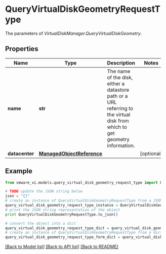 # QueryVirtualDiskGeometryRequestType

The parameters of *VirtualDiskManager.QueryVirtualDiskGeometry*. 

## Properties
Name | Type | Description | Notes
------------ | ------------- | ------------- | -------------
**name** | **str** | The name of the disk, either a datastore path or a URL referring to the virtual disk from which to get geometry information.  | 
**datacenter** | [**ManagedObjectReference**](ManagedObjectReference.md) |  | [optional] 

## Example

```python
from vmware_vi.models.query_virtual_disk_geometry_request_type import QueryVirtualDiskGeometryRequestType

# TODO update the JSON string below
json = "{}"
# create an instance of QueryVirtualDiskGeometryRequestType from a JSON string
query_virtual_disk_geometry_request_type_instance = QueryVirtualDiskGeometryRequestType.from_json(json)
# print the JSON string representation of the object
print QueryVirtualDiskGeometryRequestType.to_json()

# convert the object into a dict
query_virtual_disk_geometry_request_type_dict = query_virtual_disk_geometry_request_type_instance.to_dict()
# create an instance of QueryVirtualDiskGeometryRequestType from a dict
query_virtual_disk_geometry_request_type_form_dict = query_virtual_disk_geometry_request_type.from_dict(query_virtual_disk_geometry_request_type_dict)
```
[[Back to Model list]](../README.md#documentation-for-models) [[Back to API list]](../README.md#documentation-for-api-endpoints) [[Back to README]](../README.md)


